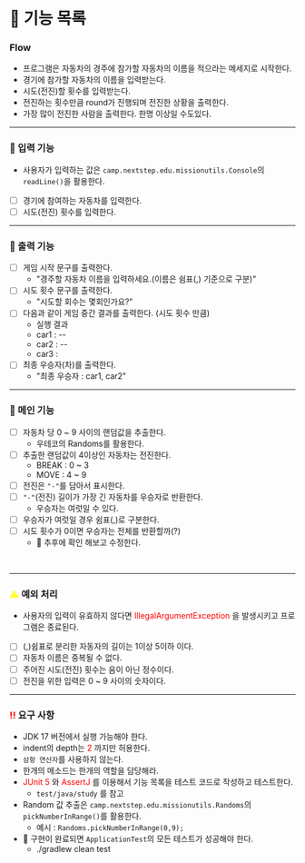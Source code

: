 # 📝 기능 목록

### Flow
- 프로그램은 자동차의 경주에 참가할 자동차의 이름을 적으라는 메세지로 시작한다.
- 경기에 참가할 자동차의 이름을 입력받는다.
- 시도(전진)할 횟수를 입력받는다.
- 전진하는 횟수만큼 round가 진행되며 전진한 상황을 출력한다.
- 가장 많이 전진한 사람을 출력한다. 한명 이상일 수도있다.

---  
### 🔨 입력 기능
- 사용자가 입력하는 값은 `camp.nextstep.edu.missionutils.Console`의 `readLine()`을 활용한다.
- [ ] 경기에 참여하는 자동차를 입력한다.
- [ ] 시도(전진) 횟수를 입력한다.
  <br>

---  
### 🔨 출력 기능
- [ ] 게임 시작 문구를 출력한다.
    - "경주할 자동차 이름을 입력하세요.(이름은 쉼표(,) 기준으로 구분)"
- [ ] 시도 횟수 문구를 출력한다.
    - "시도할 회수는 몇회인가요?"
- [ ] 다음과 같이 게임 중간 결과를 출력한다. (시도 횟수 만큼)
    - 실행 결과
    - car1 : --
    - car2 : --
    - car3 : 
- [ ] 최종 우승자(차)를 출력한다.
    - "최종 우승자 : car1, car2"
      <br>

---  
### 🔨 메인 기능
- [ ] 자동차 당 0 ~ 9 사이의 랜덤값을 추출한다.
    - 우테코의 Randoms를 활용한다.
- [ ] 추출한 랜덤값이 4이상인 자동차는 전진한다.
    - BREAK : 0 ~ 3
    - MOVE : 4 ~ 9
- [ ] 전진은 `"-"`를 담아서 표시한다.
- [ ] `"-"`(전진) 길이가 가장 긴 자동차를 우승자로 반환한다.
    - 우승자는 여럿일 수 있다.
- [ ] 우승자가 여럿일 경우 쉼표(,)로 구분한다.
- [ ] 시도 횟수가 0이면 우승자는 전체를 반환할까(?)
  - 🚨 추후에 확인 해보고 수정한다.

<br>

---  
### <span style ="color:yellow">⚠️</span> 예외 처리
- 사용자의 입력이 유효하지 않다면
  <span style ="color:red">IllegalArgumentException</span> 을 발생시키고 프로그램은 종료된다.
- [ ] (,)쉼표로 분리한 자동자의 길이는 1이상 5이하 이다.
- [ ] 자동차 이름은 중복될 수 없다.
- [ ] 주어진 시도(전진) 횟수는 음이 아닌 정수이다.
- [ ] 전진을 위한 입력은 0 ~ 9 사이의 숫자이다.

---

### <span style ="color:red">‼️</span> 요구 사항
- JDK 17 버전에서 실행 가능해야 한다.
- indent의 depth는 <span style ="color:red">2</span> 까지만 허용한다.
- `삼항 연산자`를 사용하지 않는다.
- 한개의 메소드는 한개의 역할을 담당해라.
- <span style ="color:red">JUnit 5</span> 와
  <span style ="color:red">AssertJ</span> 를 이용해서 기능 목록을 테스트 코드로 작성하고 테스트한다.
    - `test/java/study` 를 참고
- Random 값 추출은 `camp.nextstep.edu.missionutils.Randoms`의 `pickNumberInRange()`를 활용한다.
    - 예시 : `Randoms.pickNumberInRange(0,9);`
- 🌟 구현이 완료되면 `ApplicationTest`의 모든 테스트가 성공해야 한다.
  - ./gradlew clean test
